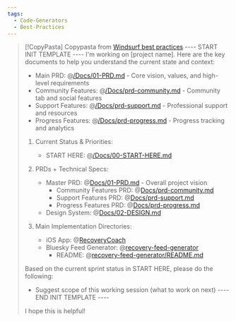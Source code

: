 ```yaml
---
tags:
  - Code-Generators
  - Best-Practices
---
```


> [!CopyPasta] Copypasta from [Windsurf best practices](https://www.reddit.com/r/Codeium/comments/1h2psgy/windsurf_best_practices/) 
> ---- START INIT TEMPLATE ----
> I'm working on [project name]. Here are the key documents to help you understand the current state and context:
> 
> - Main PRD: @[/Docs/01-PRD.md](
> /Docs/01-PRD.md
> ) - Core vision, values, and high-level requirements
> - Community Features: @[/Docs/prd-community.md](
> /Docs/prd-community.md
> ) - Community tab and social features
> - Support Features: @[/Docs/prd-support.md](
> /Docs/prd-support.md
> ) - Professional support and resources
> - Progress Features: @[/Docs/prd-progress.md](
> /Docs/prd-progress.md
> ) - Progress tracking and analytics
> 
> 1. Current Status & Priorities:
>    - START HERE: @[/Docs/00-START-HERE.md](
> /Docs/00-START-HERE.md
> )
> 
> 1. PRDs + Technical Specs:
>    - Master PRD: @[Docs/01-PRD.md](
> /Docs/01-PRD.md
> ) - Overall project vision
>       - Community Features PRD: @[Docs/prd-community.md](
> /Docs/prd-community.md
> )
>       - Support Features PRD: @[Docs/prd-support.md](
> /Docs/prd-support.md
> )
>       - Progress Features PRD: @[Docs/prd-progress.md](
> /Docs/prd-progress.md
> )
>    - Design System: @[Docs/02-DESIGN.md](
> /Docs/02-DESIGN.md
> )
> 
> 2. Main Implementation Directories:
>    - iOS App: @[RecoveryCoach](
> /RecoveryCoach
> )
>    - Bluesky Feed Generator: @[recovery-feed-generator](
> /recovery-feed-generator
> )
>       - README: @[recovery-feed-generator/README.md](
> /recovery-feed-generator/README.md
> )
> 
> Based on the current sprint status in START HERE, please do the following:
> 
> - Suggest scope of this working session (what to work on next)
> ---- END INIT TEMPLATE ----
> 
> I hope this is helpful!